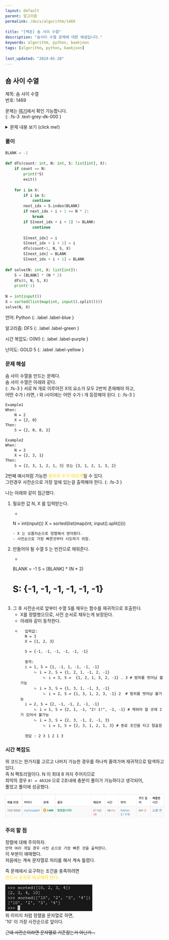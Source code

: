 ```yaml
---
layout: default
parent: 알고리즘
permalink: /docs/algorithm/1469

title: "[백준] 숌 사이 수열"
description: "숌사이 수열 문제에 대한 해설입니다."
keywords: algorithm, python, baekjoon
tags: [algorithm, python, baekjoon]

last_updated: "2024-01-28"
---
```


## 숌 사이 수열

제목: 숌 사이 수열  
번호: 1469  

문제는 [여기](https://www.acmicpc.net/problem/1469)에서 확인 가능합니다.  
{: .fs-3 .text-grey-dk-000 }

<details markdown="block">
<summary>문제 내용 보기 (click me!)</summary>
### 문제

숌은 N개의 다른 숫자로 구성된 집합 X를 만들었습니다. 이제 길이가 2N인 숌 사이 수열 (S)을 만들려고 합니다.

**숌 사이 수열의 정의:**
1. X에 있는 모든 숫자는 숌 사이 수열 S에 정확히 두 번씩 나타나야 합니다.
2. X에 있는 숫자 i에 대해, S에서 i가 두 번 나타나는 사이에는 정확히 i개의 숫자가 있어야 합니다.

**예시:**  
집합 X가 {1, 2, 3}일 때, 가능한 숌 사이 수열은 {2, 3, 1, 2, 1, 3}입니다. 이 수열은 위 정의를 모두 만족합니다.

**문제:**  
집합 X가 주어졌을 때, 가능한 숌 사이 수열 S를 하나 출력하십시오.

## 입력

- 첫 번째 줄에는 집합 X의 크기 N이 주어집니다.
- 두 번째 줄에는 X에 속하는 수가 공백으로 구분되어 주어집니다.
- N의 크기는 8 이하의 자연수입니다.
- X의 원소는 0 이상 16 이하의 정수입니다.

## 출력

- 가능한 숌 사이 수열을 공백으로 구분하여 출력합니다.
- 여러 개의 가능한 수열이 있는 경우, 사전 순으로 가장 빠른 수열을 출력합니다.
- 가능한 수열이 없는 경우 -1을 출력합니다.

## 예제

**입력 1**
```
3
1 2 3
```

**출력 1**
```
2 3 1 2 1 3
```

**입력 2**
```
1
0
```

**출력 2**
```
0 0
```

**입력 3**
```
4
1 2 3 4
```

**출력 3**
```
2 3 4 2 1 3 1 4
```

**입력 4**
```
5
1 2 3 4 5
```

**출력 4**
```
-1
```

**입력 5**
```
2
2 0
```

**출력 5**
```
2 0 0 2
```

**입력 6**
```
8
0 4 13 12 8 5 2 14
```

**출력 6**
```
-1
```
---

</details>

### 풀이
<div class="code-example" markdown="1">

```python
BLANK = -1

def dfs(count: int, N: int, S: list[int], X):
    if count == N:
        print(*S)
        exit()
    
    for i in X:
        if i in S:
            continue
        next_idx = S.index(BLANK)
        if next_idx + i + 1 >= N * 2:
            break
        if S[next_idx + i + 1] != BLANK:
            continue

        S[next_idx] = i
        S[next_idx + i + 1] = i
        dfs(count+1, N, S, X)
        S[next_idx] = BLANK
        S[next_idx + i + 1] = BLANK

def solve(N: int, X: list[int]):
    S = [BLANK] * (N * 2)
    dfs(0, N, S, X)
    print(-1)

N = int(input())
X = sorted(list(map(int, input().split())))
solve(N, X)
```
언어: Python
{: .label .label-blue }

알고리즘: DFS
{: .label .label-green }

시간 복잡도: O(N!)
{: .label .label-purple }

난이도: GOLD 5
{: .label .label-yellow }
</div>

### 문제 해설
숌 사이 수열을 만드는 문제다.  
숌 사이 수열은 아래와 같다.  
{: .fs-3 }
서로 N 개로 이루어진 X의 요소가 모두 2번씩 존재해야 하고,  
어떤 수가 i 라면, i 와 i사이에는 어떤 수가 i 개 등장해야 된다.
{: .fs-3 }
```
Example1
When: 
    N = 2
    X = {2, 0}
Then:
    S = {2, 0, 0, 2}

Example2
When: 
    N = 3
    X = {2, 3, 1}
Then:
    S = {2, 3, 1, 2, 1, 3} 또는 {3, 1, 2, 1, 3, 2}
```
2번째 예시처럼 가능한 <span style="color: #ffd700;">경우의 수가 여러개</span>일 수 있다.  
그런경우 사전순으로 가장 앞에 있는걸 출력해야 한다.
{: .fs-3 }

나는 아래와 같이 접근했다.
1. 필요한 값 N, X 를 입력받는다.
    - ```python
    N = int(input())
    X = sorted(list(map(int, input().split())))
    ```
    - X 는 오름차순으로 정렬해서 받아줬다.
    - 사전순으로 가장 빠른것부터 시도하기 위함.
2. 만들어야 될 수열 S 는 빈칸으로 채워준다.
    - ```python 
    BLANK = -1
    S = [BLANK] * (N * 2)
    # S: {-1, -1, -1, -1, -1, -1}
    ```
3. 그 후 사전순서로 앞부터 수열 S를 채우는 함수를 재귀적으로 호출한다.
    - X를 정렬했으므로, 사전 순서로 채우는게 보장된다.
    - 아래와 같이 동작한다.
    - ```shell
        입력값: 
        N = 3
        X = {1, 2, 3}

        S = {-1, -1, -1, -1, -1, -1}
        
        동작:
        i = 1, S = {1, -1, 1, -1, -1, -1}
            ㄴ i = 2, S = {1, 2, 1, -1, 2, -1}
                ㄴ i = 3, S =  {1, 2, 1, 3, 2, -1} . 3 # 범위를 벗어남 불가능
            ㄴ i = 3, S = {1, 3, 1, -1, 3, -1}
                ㄴ i = 2, S = {1, 3, 1, 2, 3, -1} 2  # 범위를 벗어남 불가능
        i = 2, S = {2, -1, -1, 2, -1, -1}
            ㄴ i = 1, S = {2, 1, -1, "2! 1!", -1, -1} # 채워야 할 곳에 2 가 있어서 불가능
            ㄴ i = 3, S = {2, 3, -1, 2, -1, 3}
                ㄴ i = 1, S = {2, 3, 1, 2, 1, 3} # 종료 조건을 타고 탈출함

        정답 : 2 3 1 2 1 3
        ```

### 시간 복잡도
위 코드는 한가지를 고르고 나머지 가능한 경우를 하나씩 줄여가며 재귀적으로 탐색하고 있다.  
즉 N 팩토리얼이다. N 이 최대 8 까지 주어지므로  
최악의 경우 `8! = 40320` 으로 2초내에 충분이 풀이가 가능하다고 생각되어,  
풀었고 풀이에 성공했다.

![capture](/assets/images/1469.png)

### 주의 할 점
정렬에 대해 주의하자.  
`만약 여러 개일 경우 사전 순으로 가장 빠른 것을 출력한다.`  
이 부분이 애매했다.  
처음에는 계속 문자열로 처리를 해서 계속 틀렸다.  

즉 문제에서 요구하는 조건을 충족하려면  
<span style="color: #ffd700;">반드시 숫자로 비교해야 한다.</span>

![capture](/assets/images/1469_1.png)  
위 이미지 처럼 정렬을 문자열로 하면,  
'10' 이 가장 사전순으로 앞이다.

~~근데 사전순이라면 문자열로 기준잡는거 아닌가...~~
